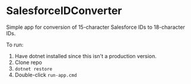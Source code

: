 # SalesforceIDConverter
Simple app for conversion of 15-character Salesforce IDs to 18-character IDs.

To run:
1. Have dotnet installed since this isn't a production version.
2. Clone repo
3. `dotnet restore`
4. Double-click `run-app.cmd`

